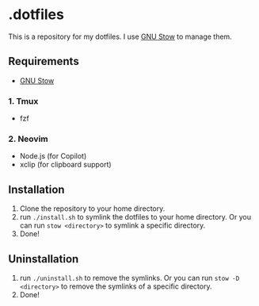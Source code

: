 # .dotfiles
This is a repository for my dotfiles. I use [GNU Stow](https://www.gnu.org/software/stow/) to manage them.

## Requirements
- [GNU Stow](https://www.gnu.org/software/stow/)

### 1. Tmux
- fzf

### 2. Neovim
- Node.js (for Copilot)
- xclip (for clipboard support)


## Installation
1. Clone the repository to your home directory.
2. run `./install.sh` to symlink the dotfiles to your home directory. Or you can run `stow <directory>` to symlink a specific directory.
3. Done!

## Uninstallation
1. run `./uninstall.sh` to remove the symlinks. Or you can run `stow -D <directory>` to remove the symlinks of a specific directory.
2. Done!

